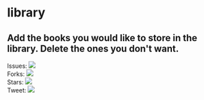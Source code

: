 # library

## Add the books you would like to store in the library. Delete the ones you don't want.

Issues: <centre><img src="https://img.shields.io/github/issues/alimustafa-poder/library"></centre><br>
Forks: <centre><img src="https://img.shields.io/github/forks/alimustafa-poder/library"></centre><br>
Stars: <centre><img src="https://img.shields.io/github/stars/alimustafa-poder/library"></centre><br>
Tweet: <centre><img src="https://img.shields.io/twitter/url?style=social"></centre><br>


